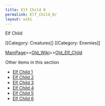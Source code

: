 ```yaml
---
title: Elf Child 0
permalink: Elf_Child_0/
layout: wiki
---
```

Elf Child

[[Category: Creatures]]
[[Category: Enemies]]

[MainPage](/keeperrl_wiki/ "wikilink")>>[Old_Wiki](/keeperrl_wiki/Old_Wiki "wikilink")>>[Old_Elf_Child](/keeperrl_wiki/Old_Elf_Child "wikilink")

Other items in this section
-    [Elf Child 1](/keeperrl_wiki/Elf_Child_1 "wikilink")
-    [Elf Child 2](/keeperrl_wiki/Elf_Child_2 "wikilink")
-    [Elf Child 3](/keeperrl_wiki/Elf_Child_3 "wikilink")
-    [Elf Child 4](/keeperrl_wiki/Elf_Child_4 "wikilink")
-    [Elf Child 5](/keeperrl_wiki/Elf_Child_5 "wikilink")
-    [Elf Child 6](/keeperrl_wiki/Elf_Child_6 "wikilink")
